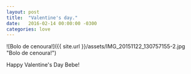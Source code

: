 ```yaml
---
layout: post
title:  "Valentine's day."
date:   2016-02-14 00:00:00 -0300
categories: love
---
```

![Bolo de cenoura!]({{ site.url }}/assets/IMG_20151122_130757155-2.jpg "Bolo de cenoura!")

Happy Valentine's Day Bebe!
